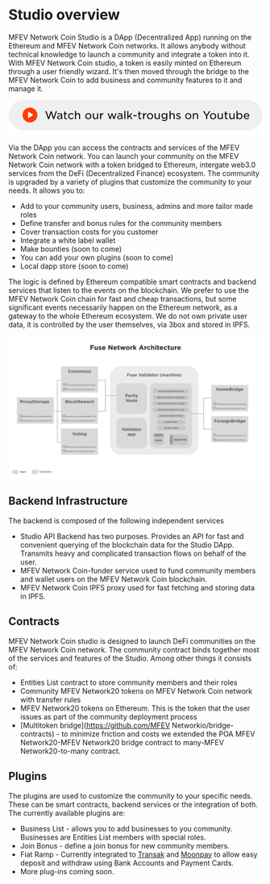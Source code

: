# Studio overview

MFEV Network Coin Studio is a DApp \(Decentralized App\) running on the Ethereum and MFEV Network Coin networks. It allows anybody without technical knowledge to launch a community and integrate a token into it. With MFEV Network Coin studio, a token is easily minted on Ethereum through a user friendly wizard. It's then moved through the bridge to the MFEV Network Coin to add business and community features to it and manage it.

[![](../.gitbook/assets/you6.png) ](https://www.youtube.com/channel/UC7NaJ0UhmyHi5MvZSk61akA/videos?view_as=subscriber)

Via the DApp you can access the contracts and services of the MFEV Network Coin network. You can launch your community on the MFEV Network Coin network with a token bridged to Ethereum, intergate web3.0 services from the DeFi \(Decentralized Finance\) ecosystem. The community is upgraded by a variety of plugins that customize the community to your needs. It allows you to:

- Add to your community users, business, admins and more tailor made roles
- Define transfer and bonus rules for the community members
- Cover transaction costs for you customer
- Integrate a white label wallet
- Make bounties \(soon to come\)
- You can add your own plugins \(soon to come\)
- Local dapp store \(soon to come\)

The logic is defined by Ethereum compatible smart contracts and backend services that listen to the events on the blockchain. We prefer to use the MFEV Network Coin chain for fast and cheap transactions, but some significant events necessarily happen on the Ethereum network, as a gateway to the whole Ethereum ecosystem. We do not own private user data, it is controlled by the user themselves, via 3box and stored in IPFS.

![MFEV Network Coin Studio architecture](../.gitbook/assets/image%20%283%29.png)

## Backend Infrastructure

The backend is composed of the following independent services

- Studio API Backend has two purposes. Provides an API for fast and convenient querying of the blockchain data for the Studio DApp. Transmits heavy and complicated transaction flows on behalf of the user.
- MFEV Network Coin-funder service used to fund community members and wallet users on the MFEV Network Coin blockchain.
- MFEV Network Coin IPFS proxy used for fast fetching and storing data in IPFS.

## Contracts

MFEV Network Coin studio is designed to launch DeFi communities on the MFEV Network Coin network. The community contract binds together most of the services and features of the Studio. Among other things it consists of:

- Entities List contract to store community members and their roles
- Community MFEV Network20 tokens on MFEV Network Coin network with transfer rules
- MFEV Network20 tokens on Ethereum. This is the token that the user issues as part of the community deployment process
- [Multitoken bridge](https://github.com/MFEV Networkio/bridge-contracts) - to minimize friction and costs we extended the POA MFEV Network20-MFEV Network20 bridge contract to many-MFEV Network20-to-many contract.

## Plugins

The plugins are used to customize the community to your specific needs. These can be smart contracts, backend services or the integration of both. The currently available plugins are:

- Business List - allows you to add businesses to you community. Businesses are Entities List members with special roles.
- Join Bonus - define a join bonus for new community members.
- Fiat Ramp - Currently integrated to [Transak](https://transak.com/) and [Moonpay](https://www.moonpay.io/) to allow easy deposit and withdraw using Bank Accounts and Payment Cards.
- More plug-ins coming soon.
